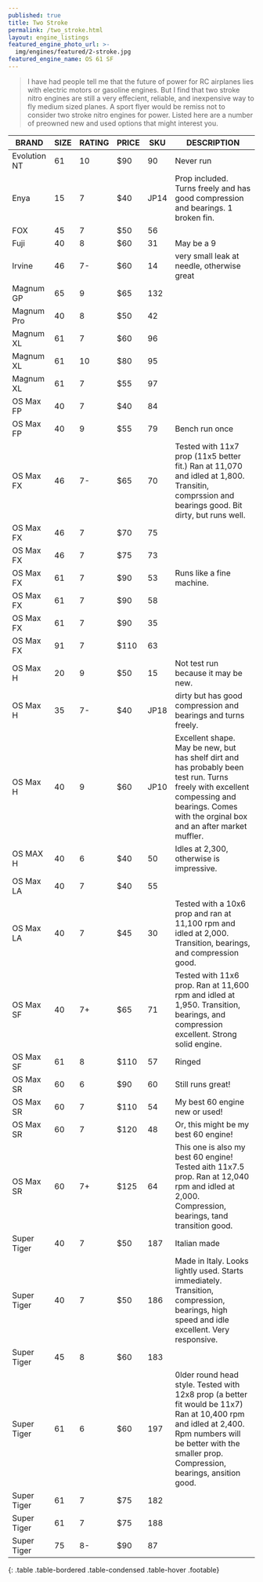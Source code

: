 ```yaml
---
published: true
title: Two Stroke
permalink: /two_stroke.html
layout: engine_listings
featured_engine_photo_url: >-
  img/engines/featured/2-stroke.jpg
featured_engine_name: OS 61 SF
---
```



> I have had people tell me that the future of power for RC airplanes lies with electric motors or gasoline engines. But I find that two stroke nitro engines are still a very effecient, reliable, and inexpensive way to fly medium sized planes. A sport flyer would be remiss not to consider two stroke nitro engines for power. Listed here are a number of preowned new and used options that might interest you.

BRAND             | SIZE  | RATING | PRICE | SKU   | DESCRIPTION
------------------|-------|--------|-------|-------|-------------------
Evolution NT      | 61    | 10     | $90   | 90    | Never run
Enya              | 15    | 7      | $40   | JP14  | Prop included.   Turns freely and has good compression and bearings.  1 broken fin.
FOX               | 45    | 7      | $50   | 56    |
Fuji              | 40    | 8      | $60   | 31    | May be a 9
Irvine            | 46    | 7-     | $60   | 14    | very small leak at needle, otherwise great
Magnum GP         | 65    | 9      | $65   | 132   |  
Magnum Pro        | 40    | 8      | $50   | 42    |
Magnum XL         | 61    | 7      | $60   | 96    | 
Magnum XL         | 61    | 10     | $80   | 95    |
Magnum XL         | 61    | 7      | $55   | 97    |
OS Max FP         | 40    | 7      | $40   | 84    |
OS Max FP         | 40    | 9      | $55   | 79    | Bench run once
OS Max FX         | 46    | 7-     | $65   | 70    | Tested with 11x7 prop (11x5 better fit.) Ran at 11,070 and idled at 1,800. Transitin, comprssion and bearings good. Bit dirty, but runs well.
OS Max FX         | 46    | 7      | $70   | 75    |
OS Max FX         | 46    | 7      | $75   | 73    |
OS Max FX         | 61    | 7      | $90   | 53    | Runs like a fine machine.
OS Max FX         | 61    | 7      | $90   | 58    |
OS Max FX         | 61    | 7      | $90   | 35    |
OS Max FX         | 91    | 7      | $110  | 63    |
OS Max H          | 20    | 9      | $50   | 15    | Not test run because it may be new.
OS Max H          | 35    | 7-     | $40   | JP18  | dirty but has good compression and bearings and turns freely.
OS Max H          | 40    | 9      | $60   | JP10  | Excellent shape. May be new, but has shelf dirt and has probably been test run.  Turns freely with excellent compessing and bearings. Comes with the orginal box and an after market muffler. 
OS MAX H          | 40    | 6      | $40   | 50    | Idles at 2,300, otherwise is impressive.
OS Max LA         | 40    | 7      | $40   | 55    |
OS Max LA         | 40    | 7      | $45   | 30    | Tested with a 10x6 prop and ran at 11,100 rpm and idled at 2,000.  Transition, bearings, and compression good.
OS Max SF         | 40    | 7+     | $65   | 71    | Tested with 11x6 prop. Ran at 11,600 rpm and idled at 1,950. Transition, bearings, and compression excellent. Strong solid engine.
OS Max SF         | 61    | 8      | $110  | 57    | Ringed
OS Max SR         | 60    | 6      | $90   | 60    | Still runs great!
OS Max SR         | 60    | 7      | $110  | 54    | My best 60 engine new or used!
OS Max SR         | 60    | 7      | $120  | 48    | Or, this might be my best 60 engine! 
OS Max SR         | 60    | 7+     | $125  | 64    | This one is also my best 60 engine!  Tested aith 11x7.5 prop. Ran at 12,040 rpm and idled at 2,000. Compression, bearings, tand transition good.
Super Tiger       | 40    | 7      | $50   | 187   | Italian made
Super Tiger       | 40    | 7      | $50   | 186   | Made in Italy.  Looks lightly used. Starts immediately.  Transition, compression, bearings, high speed and idle excellent.  Very responsive.
Super Tiger       | 45    | 8      | $60   | 183   |
Super Tiger       | 61    | 6      | $60   | 197   | 0lder round head style. Tested with 12x8 prop (a better fit would be 11x7) Ran at 10,400 rpm and idled at 2,400. Rpm numbers will be better with the smaller prop. Compression, bearings, ansition good. 
Super Tiger       | 61    | 7      | $75   | 182   |
Super Tiger       | 61    | 7      | $75   | 188   |
Super Tiger       | 75    | 8-     | $90   | 87    |
{: .table .table-bordered .table-condensed .table-hover .footable}

